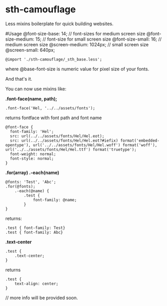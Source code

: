 # sth-camouflage
Less mixins boilerplate
for quick building websites.

#Usage
    @font-size-base: 14;
    // font-sizes for medium screen size
    @font-size-medium: 15;
    // font-size for small screen size
    @font-size-small: 16;
    // medium screen size
    @screen-medium: 1024px;
    // small screen size
    @screen-small: 640px;

    @import './sth-camouflage/_sth_base.less';
where @base-font-size is numeric value for pixel size of your fonts.

And that's it.

You can now use mixins like:

**.font-face(name, path);**

    .font-face('Hel, '../../assets/fonts');
returns fontface with font path and font name

    @font-face {
      font-family: 'Hel';
      src: url(../../assets/fonts/Hel/Hel.eot);
      src: url(../../assets/fonts/Hel/Hel.eot?#iefix) format('embedded-opentype'), url('../../assets/fonts/Hel/Hel.woff') format('woff'), url('../../assets/fonts/Hel/Hel.ttf') format('truetype');
      font-weight: normal;
      font-style: normal;
    }
**.for(array) .-each(name)**

    @fonts: 'Test', 'Abc';
    .for(@fonts);
        .-each(@name) {
            .test {
                font-family: @name;
            }
    }
returns:

    .test { font-family: Test}
    .test { font-family: Abc}

**.text-center**

    .test {
        .text-center;
    }

returns

    .test {
        text-align: center;
    }

// more info will be provided soon.
